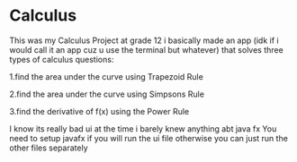 # Calculus

This was my Calculus Project at grade 12 i basically made an app (idk if i would call it an app cuz u use the terminal but whatever) that solves three types of calculus questions:

1.find the area under the curve using Trapezoid Rule 

2.find the area under the curve using Simpsons Rule 

3.find the derivative of f(x) using the Power Rule

I know its really bad ui at the time i barely knew anything abt java fx 
You need to setup javafx if you will run the ui file otherwise you can just run the other files separately 
